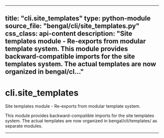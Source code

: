 
---
title: "cli.site_templates"
type: python-module
source_file: "bengal/cli/site_templates.py"
css_class: api-content
description: "Site templates module - Re-exports from modular template system.  This module provides backward-compatible imports for the site templates system. The actual templates are now organized in bengal/cl..."
---

# cli.site_templates

Site templates module - Re-exports from modular template system.

This module provides backward-compatible imports for the site templates system.
The actual templates are now organized in bengal/cli/templates/ as separate modules.

---


